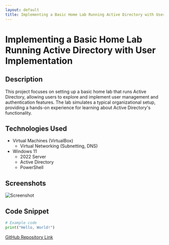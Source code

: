 ```yaml
---
layout: default
title: Implementing a Basic Home Lab Running Active Directory with User Implementation
---
```


# Implementing a Basic Home Lab Running Active Directory with User Implementation

## Description
This project focuses on setting up a basic home lab that runs Active Directory, allowing users to explore and implement user management and authentication features. The lab simulates a typical organizational setup, providing a hands-on experience for learning about Active Directory's functionality.

## Technologies Used
- Virtual Machines (VirtualBox)
  - Virtual Networking (Subnetting, DNS)
- Windows 11
  - 2022 Server
  - Active Directory
  - PowerShell

## Screenshots
![Screenshot](url_to_screenshot)

## Code Snippet
```python
# Example code
print("Hello, World!")
```

[GitHub Repository Link](#)
